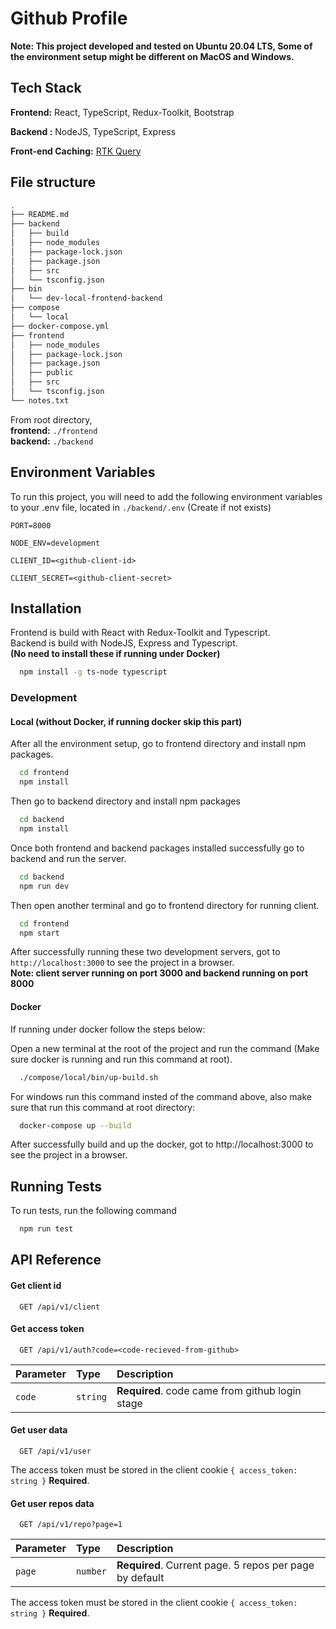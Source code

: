 
# Github Profile

**Note: This project developed and tested on Ubuntu 20.04 LTS, Some of the environment setup might be different on MacOS and Windows.**

## Tech Stack

**Frontend:** React, TypeScript, Redux-Toolkit, Bootstrap

**Backend :** NodeJS, TypeScript, Express

**Front-end Caching:** [RTK Query](https://redux-toolkit.js.org/rtk-query/usage/cache-behavior)

## File structure
```bash
.
├── README.md
├── backend
│   ├── build
│   ├── node_modules
│   ├── package-lock.json
│   ├── package.json
│   ├── src
│   └── tsconfig.json
├── bin
│   └── dev-local-frontend-backend
├── compose
│   └── local
├── docker-compose.yml
├── frontend
│   ├── node_modules
│   ├── package-lock.json
│   ├── package.json
│   ├── public
│   ├── src
│   └── tsconfig.json
└── notes.txt
```
From root directory,   
**frontend:** `./frontend`  
**backend:** `./backend`
## Environment Variables

To run this project, you will need to add the following environment variables to your .env file, located in `./backend/.env` (Create if not exists)

`PORT=8000`

`NODE_ENV=development`

`CLIENT_ID=<github-client-id>`

`CLIENT_SECRET=<github-client-secret>`



## Installation

Frontend is build with React with Redux-Toolkit and Typescript.    
Backend is build with NodeJS, Express and Typescript.   
**(No need to install these if running under Docker)**

```bash
  npm install -g ts-node typescript
```

### Development

#### Local (without Docker, if running docker skip this part)
After all the environment setup, go to frontend directory and install npm packages.
```bash
  cd frontend
  npm install
```
Then go to backend directory and install npm packages
```bash
  cd backend
  npm install
```

Once both frontend and backend packages installed successfully go to backend and run the server.
```bash
  cd backend
  npm run dev
```

Then open another terminal and go to frontend directory for running client.
```bash
  cd frontend
  npm start
```

After successfully running these two development servers, got to `http://localhost:3000` to see the project in a browser.    
**Note: client server running on port 3000 and backend running on port 8000** 

#### Docker
If running under docker follow the steps below:  

Open a new terminal at the root of the project and run the command (Make sure docker is running and run this command at root).
```bash
  ./compose/local/bin/up-build.sh
```
For windows run this command insted of the command above, also make sure that run this command at root directory:
```bash
  docker-compose up --build
```
After successfully build and up the docker, got to http://localhost:3000 to see the project in a browser.
## Running Tests

To run tests, run the following command

```bash
  npm run test
```


## API Reference

#### Get client id

```http
  GET /api/v1/client
```

#### Get access token

```http
  GET /api/v1/auth?code=<code-recieved-from-github>
```

| Parameter | Type     | Description                       |
| :-------- | :------- | :-------------------------------- |
| `code`      | `string` | **Required**. code came from github login stage |

#### Get user data

```http
  GET /api/v1/user
```

The access token must be stored in the client cookie `{ access_token: string }` **Required**.

#### Get user repos data

```http
  GET /api/v1/repo?page=1
```
| Parameter | Type     | Description                       |
| :-------- | :------- | :-------------------------------- |
| `page`      | `number` | **Required**. Current page. 5 repos per page by default |

The access token must be stored in the client cookie `{ access_token: string }` **Required**.
